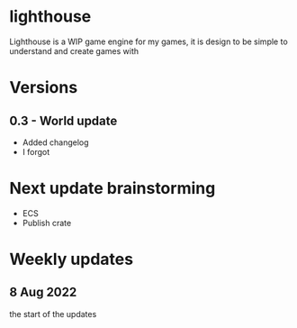 # lighthouse
Lighthouse is a WIP game engine for my games, it is design to be simple to understand and create games with

# Versions
## 0.3 - World update
* Added changelog
* I forgot

# Next update brainstorming
* ECS
* Publish crate

# Weekly updates
## 8 Aug 2022
the start of the updates
